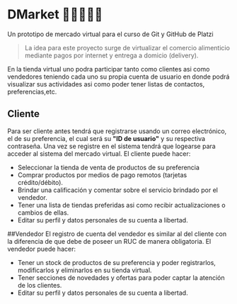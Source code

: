 # DMarket 🥗🍎🥪🥛🛒
Un prototipo de mercado virtual para el curso de Git y GitHub de Platzi
>La idea para este proyecto surge de virtualizar el comercio alimenticio
mediante pagos por internet y entrega a domicio (delivery).

En la tienda virtual uno podra participar tanto como clientes asi como vendedores
teniendo cada uno su propia cuenta de usuario en donde podrá visualizar sus actividades
asi como poder tener listas de contactos, preferencias,etc.
## Cliente
Para ser cliente antes tendrá que registrarse usando un correo electrónico, el de su preferencia, el cual será su **"ID de usuario"** y su respectiva contraseña. Una vez se registre en el sistema tendrá que logearse para acceder al sistema del mercado virtual.
El cliente puede hacer:
- Seleccionar la tienda de venta de productos de su preferencia
- Comprar productos por medios de pago remotos (tarjetas crédito/débito).
- Brindar una calificación y comentar sobre el servicio brindado por el vendedor.
- Tener una lista de tiendas preferidas asi como recibir actualizaciones o cambios
  de ellas.
-  Editar su perfil y  datos personales de su cuenta a libertad.

##Vendedor
El registro de cuenta del vendedor es similar al del cliente con la diferencia de que
debe de poseer un RUC de manera obligatoria.
El vendedor puede hacer:
- Tener un stock de productos de su preferencia y poder registrarlos, modificarlos y
   eliminarlos en su tienda virtual.
- Tener secciones de novedades y ofertas para poder captar la atención de los clientes.
- Editar su perfil y datos personales de su cuenta a libertad.

